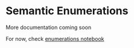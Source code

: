 # Semantic Enumerations

More documentation coming soon

For now, check [enumerations notebook](https://github.com/linkml/linkml/blob/main/notebooks/enumerations.ipynb)
